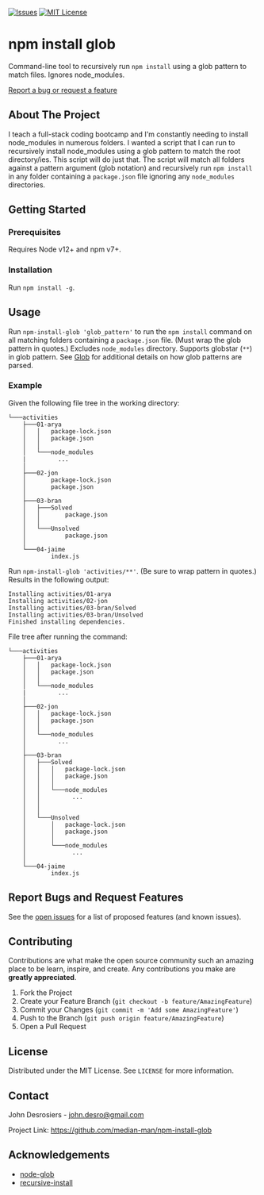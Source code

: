 [![Issues][issues-shield]][issues-url]
[![MIT License][license-shield]][license-url]

# npm install glob

Command-line tool to recursively run `npm install` using a glob pattern to match
files. Ignores node_modules.

[Report a bug or request a feature][issues-url]

## About The Project

I teach a full-stack coding bootcamp and I'm constantly needing to install
node_modules in numerous folders. I wanted a script that I can run to
recursively install node_modules using a glob pattern to match the root
directory/ies. This script will do just that. The script will match all folders
against a pattern argument (glob notation) and recursively run `npm install` in
any folder containing a `package.json` file ignoring any `node_modules`
directories.

## Getting Started

### Prerequisites

Requires Node v12+ and npm v7+.

### Installation

Run `npm install -g`.

## Usage

Run `npm-install-glob 'glob_pattern'` to run the `npm install` command on all
matching folders containing a `package.json` file. (Must wrap the glob pattern
in quotes.) Excludes `node_modules` directory. Supports globstar (`**`) in glob
pattern. See [Glob](https://github.com/isaacs/node-glob#readme) for additional
details on how glob patterns are parsed.

### Example

Given the following file tree in the working directory:

```
└───activities
    ├───01-arya
    │   │   package-lock.json
    │   │   package.json
    │   │
    │   └───node_modules
    |         ...
    │
    ├───02-jon
    │       package-lock.json
    │       package.json
    │
    ├───03-bran
    │   ├───Solved
    │   │       package.json
    │   │
    │   └───Unsolved
    │           package.json
    │
    └───04-jaime
            index.js
```

Run `npm-install-glob 'activities/**'`. (Be sure to wrap pattern in quotes.)
Results in the following output:

```
Installing activities/01-arya
Installing activities/02-jon
Installing activities/03-bran/Solved
Installing activities/03-bran/Unsolved
Finished installing dependencies.
```

File tree after running the command:

```
└───activities
    ├───01-arya
    │   │   package-lock.json
    │   │   package.json
    │   │
    │   └───node_modules
    |         ...
    │
    ├───02-jon
    │   │   package-lock.json
    │   │   package.json
    │   │
    │   └───node_modules
    │         ...
    │
    ├───03-bran
    │   ├───Solved
    │   │   │   package-lock.json
    │   │   │   package.json
    │   │   │
    │   │   └───node_modules
    │   │         ...
    │   │
    │   │
    │   └───Unsolved
    │       │   package-lock.json
    │       │   package.json
    │       │
    │       └───node_modules
    │             ...
    │
    └───04-jaime
            index.js
```

## Report Bugs and Request Features

See the [open issues][issues-url] for a list of proposed features (and known
issues).

## Contributing

Contributions are what make the open source community such an amazing place to
be learn, inspire, and create. Any contributions you make are **greatly
appreciated**.

1. Fork the Project
2. Create your Feature Branch (`git checkout -b feature/AmazingFeature`)
3. Commit your Changes (`git commit -m 'Add some AmazingFeature'`)
4. Push to the Branch (`git push origin feature/AmazingFeature`)
5. Open a Pull Request

## License

Distributed under the MIT License. See `LICENSE` for more information.

## Contact

John Desrosiers - <john.desro@gmail.com>

Project Link: <https://github.com/median-man/npm-install-glob>

## Acknowledgements

- [node-glob](https://github.com/isaacs/node-glob)
- [recursive-install](https://github.com/emgeee/recursive-install)

[contributors-url]: https://github.com/median-man/npm-install-glob/graphs/contributors
[issues-shield]: https://img.shields.io/github/issues/median-man/npm-install-glob.svg?style=for-the-badge
[issues-url]: https://github.com/median-man/npm-install-glob/issues
[license-shield]: https://img.shields.io/github/license/median-man/npm-install-glob.svg?style=for-the-badge
[license-url]: https://github.com/median-man/npm-install-glob/blob/master/LICENSE.txt
